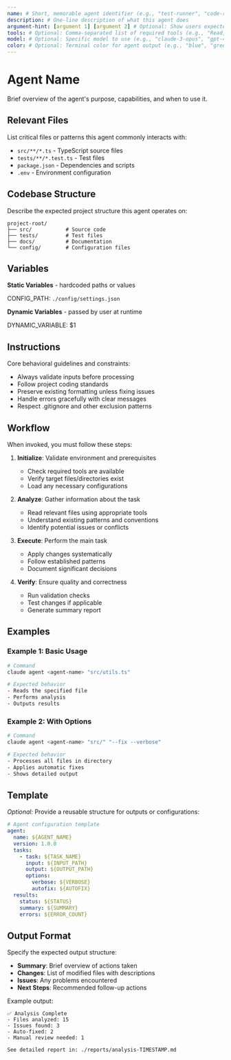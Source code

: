 ```yaml
---
name: # Short, memorable agent identifier (e.g., "test-runner", "code-reviewer")
description: # One-line description of what this agent does
argument-hint: [argument 1] [argument 2] # Optional: Show users expected arguments (e.g., "[file-path]", "[test-name] [--verbose]")
tools: # Optional: Comma-separated list of required tools (e.g., "Read, Write, Bash")
model: # Optional: Specific model to use (e.g., "claude-3-opus", "gpt-4")
color: # Optional: Terminal color for agent output (e.g., "blue", "green", "yellow")
---
```


# Agent Name

Brief overview of the agent's purpose, capabilities, and when to use it.

## Relevant Files

List critical files or patterns this agent commonly interacts with:
- `src/**/*.ts` - TypeScript source files
- `tests/**/*.test.ts` - Test files
- `package.json` - Dependencies and scripts
- `.env` - Environment configuration

## Codebase Structure

Describe the expected project structure this agent operates on:
```
project-root/
├── src/           # Source code
├── tests/         # Test files
├── docs/          # Documentation
└── config/        # Configuration files
```

## Variables

**Static Variables** - hardcoded paths or values

CONFIG_PATH: `./config/settings.json`  <!--- Path to configuration file -->

**Dynamic Variables** - passed by user at runtime

DYNAMIC_VARIABLE: $1   <!--- First argument (e.g., file path to analyze) --> 

## Instructions

Core behavioral guidelines and constraints:
- Always validate inputs before processing
- Follow project coding standards
- Preserve existing formatting unless fixing issues
- Handle errors gracefully with clear messages
- Respect .gitignore and other exclusion patterns

## Workflow

When invoked, you must follow these steps:

1. **Initialize**: Validate environment and prerequisites
   - Check required tools are available
   - Verify target files/directories exist
   - Load any necessary configurations

2. **Analyze**: Gather information about the task
   - Read relevant files using appropriate tools
   - Understand existing patterns and conventions
   - Identify potential issues or conflicts

3. **Execute**: Perform the main task
   - Apply changes systematically
   - Follow established patterns
   - Document significant decisions

4. **Verify**: Ensure quality and correctness
   - Run validation checks
   - Test changes if applicable
   - Generate summary report

## Examples

### Example 1: Basic Usage
```bash
# Command
claude agent <agent-name> "src/utils.ts"

# Expected behavior
- Reads the specified file
- Performs analysis
- Outputs results
```

### Example 2: With Options
```bash
# Command
claude agent <agent-name> "src/" "--fix --verbose"

# Expected behavior
- Processes all files in directory
- Applies automatic fixes
- Shows detailed output
```

## Template

*Optional:* Provide a reusable structure for outputs or configurations:

```yaml
# Agent configuration template
agent:
  name: ${AGENT_NAME}
  version: 1.0.0
  tasks:
    - task: ${TASK_NAME}
      input: ${INPUT_PATH}
      output: ${OUTPUT_PATH}
      options:
        verbose: ${VERBOSE}
        autofix: ${AUTOFIX}
  results:
    status: ${STATUS}
    summary: ${SUMMARY}
    errors: ${ERROR_COUNT}
```

## Output Format

Specify the expected output structure:
- **Summary**: Brief overview of actions taken
- **Changes**: List of modified files with descriptions
- **Issues**: Any problems encountered
- **Next Steps**: Recommended follow-up actions

Example output:
```
✅ Analysis Complete
- Files analyzed: 15
- Issues found: 3
- Auto-fixed: 2
- Manual review needed: 1

See detailed report in: ./reports/analysis-TIMESTAMP.md
```
